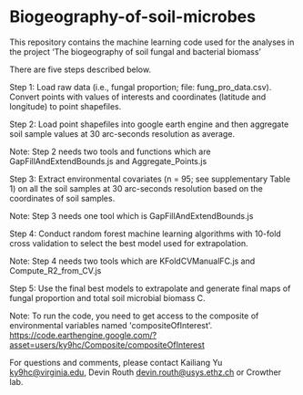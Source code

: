 # Biogeography-of-soil-microbes

This repository contains the machine learning code used for the analyses in the project ‘The biogeography of soil fungal and bacterial biomass’

There are five steps described below. 

Step 1: Load raw data (i.e., fungal proportion; file: fung_pro_data.csv). Convert points with values of interests and coordinates (latitude and longitude) 
to point shapefiles. 

Step 2: Load point shapefiles into google earth engine and then aggregate soil sample values at 30 arc-seconds resolution as average. 

Note: Step 2 needs two tools and functions which are GapFillAndExtendBounds.js and Aggregate_Points.js

Step 3: Extract environmental covariates (n = 95; see supplementary Table 1) on all the soil samples at 30 arc-seconds resolution based on the coordinates of 
soil samples. 

Note: Step 3 needs one tool which is GapFillAndExtendBounds.js

Step 4: Conduct random forest machine learning algorithms with 10-fold cross validation to select the best model used for extrapolation. 

Note: Step 4 needs two tools which are KFoldCVManualFC.js and Compute_R2_from_CV.js

Step 5: Use the final best models to extrapolate and generate final maps of fungal proportion and total soil microbial biomass C. 

Note: To run the code, you need to get access to the composite of environmental variables named 'compositeOfInterest'. https://code.earthengine.google.com/?asset=users/ky9hc/Composite/compositeOfInterest

For questions and comments, please contact Kailiang Yu ky9hc@virginia.edu, Devin Routh devin.routh@usys.ethz.ch or Crowther lab.




